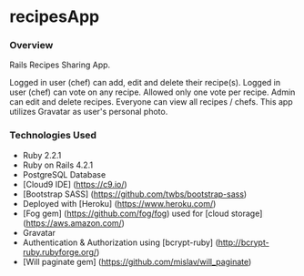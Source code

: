 # recipesApp

### Overview

Rails Recipes Sharing App.

Logged in user (chef) can add, edit and delete their recipe(s).
Logged in user (chef) can vote on any recipe.  Allowed only one vote per recipe.
Admin can edit and delete recipes.
Everyone can view all recipes / chefs.
This app utilizes Gravatar as user's personal photo.


### Technologies Used

* Ruby 2.2.1
* Ruby on Rails 4.2.1
* PostgreSQL Database
* [Cloud9 IDE] (https://c9.io/)
* [Bootstrap SASS] (https://github.com/twbs/bootstrap-sass)
* Deployed with [Heroku] (https://www.heroku.com/) 
* [Fog gem] (https://github.com/fog/fog) used for [cloud storage] (https://aws.amazon.com/)
* Gravatar
* Authentication & Authorization using [bcrypt-ruby] (http://bcrypt-ruby.rubyforge.org/)
* [Will paginate gem] (https://github.com/mislav/will_paginate)

